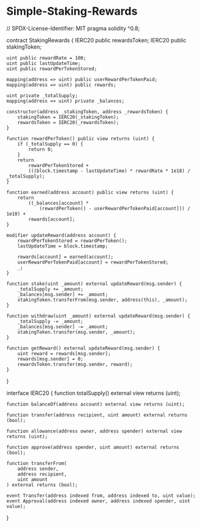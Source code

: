 # Simple-Staking-Rewards

// SPDX-License-Identifier: MIT
pragma solidity ^0.8;

contract StakingRewards {
    IERC20 public rewardsToken;
    IERC20 public stakingToken;

    uint public rewardRate = 100;
    uint public lastUpdateTime;
    uint public rewardPerTokenStored;

    mapping(address => uint) public userRewardPerTokenPaid;
    mapping(address => uint) public rewards;

    uint private _totalSupply;
    mapping(address => uint) private _balances;

    constructor(address _stakingToken, address _rewardsToken) {
        stakingToken = IERC20(_stakingToken);
        rewardsToken = IERC20(_rewardsToken);
    }

    function rewardPerToken() public view returns (uint) {
        if (_totalSupply == 0) {
            return 0;
        }
        return
            rewardPerTokenStored +
            (((block.timestamp - lastUpdateTime) * rewardRate * 1e18) / _totalSupply);
    }

    function earned(address account) public view returns (uint) {
        return
            ((_balances[account] *
                (rewardPerToken() - userRewardPerTokenPaid[account])) / 1e18) +
            rewards[account];
    }

    modifier updateReward(address account) {
        rewardPerTokenStored = rewardPerToken();
        lastUpdateTime = block.timestamp;

        rewards[account] = earned(account);
        userRewardPerTokenPaid[account] = rewardPerTokenStored;
        _;
    }

    function stake(uint _amount) external updateReward(msg.sender) {
        _totalSupply += _amount;
        _balances[msg.sender] += _amount;
        stakingToken.transferFrom(msg.sender, address(this), _amount);
    }

    function withdraw(uint _amount) external updateReward(msg.sender) {
        _totalSupply -= _amount;
        _balances[msg.sender] -= _amount;
        stakingToken.transfer(msg.sender, _amount);
    }

    function getReward() external updateReward(msg.sender) {
        uint reward = rewards[msg.sender];
        rewards[msg.sender] = 0;
        rewardsToken.transfer(msg.sender, reward);
    }
}

interface IERC20 {
    function totalSupply() external view returns (uint);

    function balanceOf(address account) external view returns (uint);

    function transfer(address recipient, uint amount) external returns (bool);

    function allowance(address owner, address spender) external view returns (uint);

    function approve(address spender, uint amount) external returns (bool);

    function transferFrom(
        address sender,
        address recipient,
        uint amount
    ) external returns (bool);

    event Transfer(address indexed from, address indexed to, uint value);
    event Approval(address indexed owner, address indexed spender, uint value);
}
